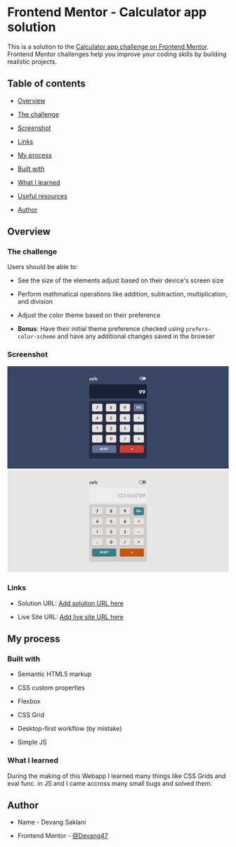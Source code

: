 
# Frontend Mentor - Calculator app solution

  

This is a solution to the [Calculator app challenge on Frontend Mentor](https://www.frontendmentor.io/challenges/calculator-app-9lteq5N29). Frontend Mentor challenges help you improve your coding skills by building realistic projects.

  

## Table of contents

  

-  [Overview](#overview)

-  [The challenge](#the-challenge)

-  [Screenshot](#screenshot)

-  [Links](#links)

-  [My process](#my-process)

-  [Built with](#built-with)

-  [What I learned](#what-i-learned)

-  [Useful resources](#useful-resources)

-  [Author](#author)

  

## Overview

  

### The challenge

  

Users should be able to:

  

- See the size of the elements adjust based on their device's screen size

- Perform mathmatical operations like addition, subtraction, multiplication, and division

- Adjust the color theme based on their preference

-  **Bonus**: Have their initial theme preference checked using `prefers-color-scheme` and have any additional changes saved in the browser

  

### Screenshot

  

![](./images/Screenshot-1.png)
![](./images/Screenshot-2.png)


  

### Links

  

- Solution URL: [Add solution URL here](https://github.com/Devang47/Project-15-Minimal-calc/tree/main/design)

- Live Site URL: [Add live site URL here](https://dazzling-kepler-73a55a.netlify.app/)

  

## My process

  

### Built with

  

 - Semantic HTML5 markup

 - CSS custom properties

 - Flexbox

 - CSS Grid

 - Desktop-first workflow (by mistake)

 - Simple JS

  

### What I learned

  

During the making of this Webapp I learned many things like CSS Grids and eval func. in JS and I came accross many small bugs and solved them.
 


## Author

  

- Name - Devang Saklani

- Frontend Mentor - [@Devang47](https://www.frontendmentor.io/profile/@Devang47)


